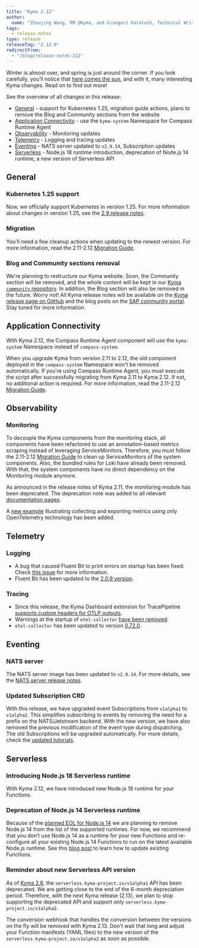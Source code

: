 ```yaml
---
title: "Kyma 2.12"
author:
  name: "Zhoujing Wang, RM @Kyma, and Grzegorz Karaluch, Technical Writer @Kyma"
tags:
  - release-notes 
type: release 
releaseTag: "2.12.0"
redirectFrom:
  - "/blog/release-notes-212"
---
```


Winter is almost over, and spring is just around the corner. If you look carefully, you’ll notice that [here comes the sun](https://youtube.com/watch?v=TmBTYK7XZQk&feature=shares&t=14), and with it, many interesting Kyma changes. Read on to find out more!

<!-- overview -->

See the overview of all changes in this release:

- [General](#general) - support for Kubernetes 1.25, migration guide actions, plans to remove the Blog and Community sections from the website
- [Application Connectivity](#application-connectivity) - use the `kyma-system` Namespace for Compass Runtime Agent
- [Observability](#observability) -  Monitoring updates
- [Telemetry](#telemetry) - Logging and tracing updates
- [Eventing](#eventing) - NATS server updated to `v2.9.14`, Subscription updates
- [Serverless](#serverless) - Node.js 18 runtime introduction, deprecation of Node.js 14 runtime, a new version of Serverless API
## General

### Kubernetes 1.25 support
Now, we officially support Kubernetes in version 1.25. For more information about changes in version 1.25, see the [2.9 release notes](https://kyma-project.io/blog/2022/11/22/release-notes-29#general).

### Migration
You'll need a few cleanup actions when updating to the newest version. For more information, read the 2.11-2.12 [Migration Guide](https://kyma-project.io/docs/kyma/2.12/migration-guide-2.11-2.12).

### Blog and Community sections removal

We're planning to restructure our Kyma website. Soon, the Community section will be removed, and the whole content will be kept in our [Kyma `community` repository](https://github.com/kyma-project/community).
In addition, the Blog section will also be removed in the future. Worry not! All Kyma release notes will be available on the [Kyma release page on GitHub](https://github.com/kyma-project/kyma/releases) and the blog posts on the [SAP community portal](https://community.sap.com/topics/kyma).
Stay tuned for more information.

## Application Connectivity
With Kyma 2.12, the Compass Runtime Agent component will use the `kyma-system` Namespace instead of `compass-system`. 
 
When you upgrade Kyma from version 2.11 to 2.12, the old component deployed in the `compass-system` Namespace won't be removed automatically. 
If you're using Compass Runtime Agent, you must execute the script after successfully migrating from Kyma 2.11 to Kyma 2.12. If not, no additional action is required.
For more information, read the 2.11-2.12 [Migration Guide](https://kyma-project.io/docs/kyma/2.12/migration-guide-2.11-2.12). 

## Observability
### Monitoring

To decouple the Kyma components from the monitoring stack, all components have been refactored to use an annotation-based metrics scraping instead of leveraging ServiceMonitors. Therefore, you must follow the 2.11-2.12 [Migration Guide](https://kyma-project.io/docs/kyma/2.12/migration-guide-2.11-2.12) to clean up ServiceMonitors of the system components. Also, the bundled rules for Loki have already been removed. With that, the system components have no direct dependency on the Monitoring module anymore.

As announced in the release notes of Kyma 2.11, the monitoring module has been deprecated. The deprecation note was added to all relevant [documentation pages](https://github.com/kyma-project/kyma/issues/16392).

A [new example](https://github.com/kyma-project/examples/tree/main/metrics-otlp) illustrating collecting and exporting metrics using only OpenTelemetry technology has been added.

## Telemetry
### Logging
- A bug that caused Fluent Bit to print errors on startup has been fixed. Check [this issue](https://github.com/kyma-project/kyma/issues/16733) for more information.
- Fluent Bit has been updated to the [2.0.9 version](https://github.com/kyma-project/kyma/pull/16764).

### Tracing
- Since this release, the Kyma Dashboard extension for TracePipeline [supports custom headers for OTLP outputs](https://github.com/kyma-project/kyma/pull/16760).
- Warnings at the startup of `otel-collector` [have been removed](https://github.com/kyma-project/kyma/issues/16736).
- `otel-collector` has been updated to version [0.72.0](https://github.com/kyma-project/kyma/pull/16943).


## Eventing

### NATS server
The NATS server image has been updated to `v2.9.14`. For more details, see the [NATS server release notes](https://github.com/nats-io/nats-server/releases/tag/v2.9.14).

### Updated Subscription CRD
With this release, we have upgraded event Subscriptions from `v1alpha1` to `v1alpha2`. This simplifies subscribing to events by removing the need for a prefix on the NATS/Jetstream backend. With the new version, we have also removed the previous modification of the event type during dispatching. The old Subscriptions will be upgraded automatically. For more details, check the [updated tutorials](https://kyma-project.io/docs/kyma/2.12/03-tutorials/00-eventing/).

## Serverless

### Introducing Node.js 18 Serverless runtime

With Kyma 2.12, we have introduced new Node.js 18 runtime for your Functions.

### Deprecation of Node.js 14 Serverless runtime

Because of the [planned EOL for Node.js 14](https://github.com/nodejs/release#release-schedule) we are planning to remove Node.js 14 from the list of the supported runtimes. 
For now, we recommend that you don’t use Node.js 14 as a runtime for your new Functions and re-configure all your existing Node.js 14 Functions to run on the latest available Node.js runtime.
See this [blog post](https://blogs.sap.com/2022/03/09/changing-the-function-runtime-version-of-a-running-function/) to learn how to update existing Functions.

### Reminder about new Serverless API version

As of [Kyma 2.6](https://kyma-project.io/blog/2022/8/25/release-notes-26#serverless), the `serverless.kyma-project.io/v1alpha1` API has been deprecated.
We are getting close to the end of the 6-month depreciation period. Therefore, with the next Kyma release (2.13), we plan to stop supporting the deprecated API and support only `serverless.kyma-project.io/v1alpha2`. 

The conversion webhook that handles the conversion between the versions on the fly will be removed with Kyma 2.13.
Don't wait that long and adjust your Function manifests (YAML files) to the new version of the `serverless.kyma-project.io/v1alpha2` as soon as possible.